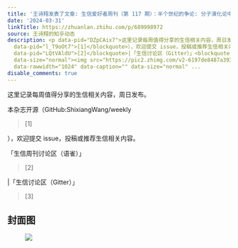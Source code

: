 ```yaml
---
title: '王诗翔发表了文章: 生信爱好者周刊（第 117 期）：半个世纪的争论: 分子演化论中的中性论/选择论之争'
date: '2024-03-31'
linkTitle: https://zhuanlan.zhihu.com/p/689998972
source: 王诗翔的知乎动态
description: <p data-pid="DZpCAix7">这里记录每周值得分享的生信相关内容，周日发布。</p><p data-pid="qozZLgPp">本杂志开源（GitHub:ShixiangWang/weekly</p><blockquote
  data-pid="l_T9oOt7">[1]</blockquote>），欢迎提交 issue，投稿或推荐生信相关内容。<p data-pid="90_mwiTt">「生信周刊讨论区（语雀）」</p><blockquote
  data-pid="LQtVAldU">[2]</blockquote>|「生信讨论区（Gitter）」<blockquote data-pid="o_kJFh8X">[3]</blockquote><h2>封面图</h2><figure
  data-size="normal"><img src="https://pic2.zhimg.com/v2-6197de8487a3935e345b55472e0ad995_1440w.jpg"
  data-rawwidth="1024" data-caption="" data-size="normal" ...
disable_comments: true
---
```

<p data-pid="DZpCAix7">这里记录每周值得分享的生信相关内容，周日发布。</p><p data-pid="qozZLgPp">本杂志开源（GitHub:ShixiangWang/weekly</p><blockquote data-pid="l_T9oOt7">[1]</blockquote>），欢迎提交 issue，投稿或推荐生信相关内容。<p data-pid="90_mwiTt">「生信周刊讨论区（语雀）」</p><blockquote data-pid="LQtVAldU">[2]</blockquote>|「生信讨论区（Gitter）」<blockquote data-pid="o_kJFh8X">[3]</blockquote><h2>封面图</h2><figure data-size="normal"><img src="https://pic2.zhimg.com/v2-6197de8487a3935e345b55472e0ad995_1440w.jpg" data-rawwidth="1024" data-caption="" data-size="normal" ...